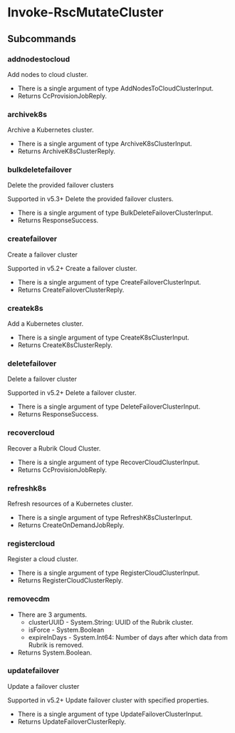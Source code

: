# Invoke-RscMutateCluster
## Subcommands
### addnodestocloud
Add nodes to cloud cluster.

- There is a single argument of type AddNodesToCloudClusterInput.
- Returns CcProvisionJobReply.
### archivek8s
Archive a Kubernetes cluster.

- There is a single argument of type ArchiveK8sClusterInput.
- Returns ArchiveK8sClusterReply.
### bulkdeletefailover
Delete the provided failover clusters

Supported in v5.3+
Delete the provided failover clusters.

- There is a single argument of type BulkDeleteFailoverClusterInput.
- Returns ResponseSuccess.
### createfailover
Create a failover cluster

Supported in v5.2+
Create a failover cluster.

- There is a single argument of type CreateFailoverClusterInput.
- Returns CreateFailoverClusterReply.
### createk8s
Add a Kubernetes cluster.

- There is a single argument of type CreateK8sClusterInput.
- Returns CreateK8sClusterReply.
### deletefailover
Delete a failover cluster

Supported in v5.2+
Delete a failover cluster.

- There is a single argument of type DeleteFailoverClusterInput.
- Returns ResponseSuccess.
### recovercloud
Recover a Rubrik Cloud Cluster.

- There is a single argument of type RecoverCloudClusterInput.
- Returns CcProvisionJobReply.
### refreshk8s
Refresh resources of a Kubernetes cluster.

- There is a single argument of type RefreshK8sClusterInput.
- Returns CreateOnDemandJobReply.
### registercloud
Register a cloud cluster.

- There is a single argument of type RegisterCloudClusterInput.
- Returns RegisterCloudClusterReply.
### removecdm
- There are 3 arguments.
    - clusterUUID - System.String: UUID of the Rubrik cluster.
    - isForce - System.Boolean
    - expireInDays - System.Int64: Number of days after which data from Rubrik is removed.
- Returns System.Boolean.
### updatefailover
Update a failover cluster

Supported in v5.2+
Update failover cluster with specified properties.

- There is a single argument of type UpdateFailoverClusterInput.
- Returns UpdateFailoverClusterReply.
